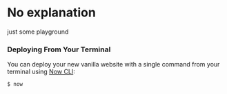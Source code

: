 # No explanation

just some playground


### Deploying From Your Terminal

You can deploy your new vanilla website with a single command from your terminal using [Now CLI](https://zeit.co/download):

```shell
$ now
```
